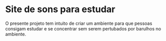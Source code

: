 # Site de sons para estudar
O presente projeto tem intuito de criar um ambiente para que pessoas consigam estudar e se concentrar sem serem pertubados por barulhos no ambiente. 

